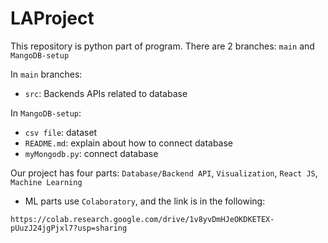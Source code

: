 # LAProject

This repository is python part of program. There are 2 branches: `main` and `MangoDB-setup`

In `main` branches: </br>
* `src`: Backends APIs related to database

In `MangoDB-setup`: </br>
* `csv file`: dataset
* `README.md`: explain about how to connect database
* `myMongodb.py`: connect database

Our project has four parts: `Database/Backend API`, `Visualization`, `React JS`, `Machine Learning`</br>
* ML parts use `Colaboratory`, and the link is in the following:
```
https://colab.research.google.com/drive/1v8yvDmHJeOKDKETEX-pUuzJ24jgPjxl7?usp=sharing
```



